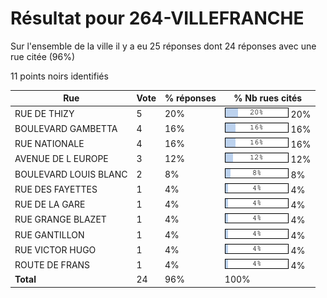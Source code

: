 # Résultat pour 264-VILLEFRANCHE

Sur l'ensemble de la ville il y a eu 25 réponses dont 24 réponses avec une rue citée (96%)

11 points noirs identifiés

| Rue | Vote | % réponses | % Nb rues cités|
|-----|------|------------|----------------|
| RUE DE THIZY | 5 | 20% | <img src="../../img/bar_20.gif" />&nbsp;20%|
| BOULEVARD GAMBETTA | 4 | 16% | <img src="../../img/bar_16.gif" />&nbsp;16%|
| RUE NATIONALE | 4 | 16% | <img src="../../img/bar_16.gif" />&nbsp;16%|
| AVENUE DE L EUROPE | 3 | 12% | <img src="../../img/bar_12.gif" />&nbsp;12%|
| BOULEVARD LOUIS BLANC | 2 | 8% | <img src="../../img/bar_8.gif" />&nbsp;8%|
| RUE DES FAYETTES | 1 | 4% | <img src="../../img/bar_4.gif" />&nbsp;4%|
| RUE DE LA GARE | 1 | 4% | <img src="../../img/bar_4.gif" />&nbsp;4%|
| RUE GRANGE BLAZET | 1 | 4% | <img src="../../img/bar_4.gif" />&nbsp;4%|
| RUE GANTILLON | 1 | 4% | <img src="../../img/bar_4.gif" />&nbsp;4%|
| RUE VICTOR HUGO | 1 | 4% | <img src="../../img/bar_4.gif" />&nbsp;4%|
| ROUTE DE FRANS | 1 | 4% | <img src="../../img/bar_4.gif" />&nbsp;4%|
| **Total** | 24 | 96% | 100%|
